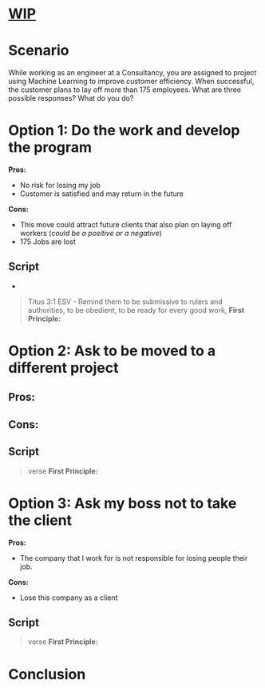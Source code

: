 # <ins>WIP</ins>
# Scenario
While working as an engineer at a Consultancy, you are assigned to project using Machine Learning to improve customer efficiency. 
When successful, the customer plans to lay off more than 175 employees. What are three possible responses? What do you do?
# Option 1: Do the work and develop the program
**Pros:**
- No risk for losing my job
- Customer is satisfied and may return in the future

**Cons:**
- This move could attract future clients that also plan on laying off workers (_could be a positive or a negative_)
- 175 Jobs are lost 

**Script**
- 
- 
> Titus 3:1 ESV - Remind them to be submissive to rulers and authorities, to be obedient, to be ready for every good work,
**First Principle:**


# Option 2: Ask to be moved to a different project
**Pros:**
- 

**Cons:**
- 

**Script**
- 

> verse
**First Principle:**


# Option 3: Ask my boss not to take the client
**Pros:**
- The company that I work for is not responsible for losing people their job.

**Cons:**
- Lose this company as a client

**Script**
- 
> verse
**First Principle:**



# Conclusion

